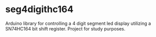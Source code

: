 # seg4digithc164
Arduino library for controlling a 4 digit segment led display utilizing a SN74HC164 bit shift register. Project for study purposes.
